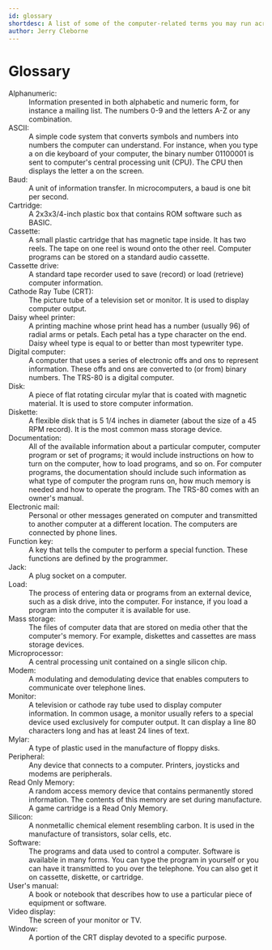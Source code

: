 ```yaml
---
id: glossary
shortdesc: A list of some of the computer-related terms you may run across while operating the TRS-80 computer.
author: Jerry Cleborne
---
```


# Glossary 

<dl>
<dt>Alphanumeric:</dt><dd>Information presented in both alphabetic and numeric form, for instance a mailing list. The numbers 0-9 and the letters A-Z or any combination.</dd> 

<dt>ASCII:</dt><dd>A simple code system that converts symbols and numbers into numbers the computer can understand. For instance, when you type a on die keyboard of your computer, the binary number 01100001 is sent to computer's central processing unit (CPU). The CPU then displays the letter a on the screen.</dd> 

<dt>Baud:</dt><dd>A unit of information transfer. In microcomputers, a baud is one bit per second.</dd> 

<dt>Cartridge:</dt><dd>A 2x3x3/4-inch plastic box that contains ROM software such as BASIC.</dd> 

<dt>Cassette:</dt><dd>A small plastic cartridge that has magnetic tape inside. It has two reels. The tape on one reel is wound onto the other reel. Computer programs can be stored on a standard audio cassette.</dd> 

<dt>Cassette drive:</dt><dd>A standard tape recorder used to save (record) or load (retrieve) computer information.</dd> 

<dt>Cathode Ray Tube (CRT):</dt><dd>The picture tube of a television set or monitor. It is used to display computer output.</dd> 

<dt>Daisy wheel printer:</dt><dd>A printing machine whose print head has a number (usually 96) of radial arms or petals. Each petal has a type character on the end. Daisy wheel type is equal to or better than most typewriter type.</dd> 

<dt>Digital computer:</dt><dd>A computer that uses a series of electronic offs and ons to represent information. These offs and ons are converted to (or from) binary numbers. The TRS-80 is a digital computer.</dd> 

<dt>Disk:</dt><dd>A piece of flat rotating circular mylar that is coated with magnetic material. It is used to store computer information.</dd> 

<dt>Diskette:</dt><dd>A flexible disk that is 5 1/4 inches in diameter (about the size of a 45 RPM record). It is the most common mass storage device.</dd> 

<dt>Documentation:</dt><dd>All of the available information about a particular computer, computer program or set of programs; it would include instructions on how to turn on the computer, how to load programs, and so on. For computer programs, the documentation should include such information as what type of computer the program runs on, how much memory is needed and how to operate the program. The TRS-80 comes with an owner's manual.</dd>  

<dt>Electronic mail:</dt><dd>Personal or other messages generated on computer and transmitted to another computer at a different location. The computers are connected by phone lines.</dd> 

<dt>Function key:</dt><dd>A key that tells the computer to perform a special function. These functions are defined by the programmer.</dd> 

<dt>Jack:</dt><dd>A plug socket on a computer.</dd> 

<dt>Load:</dt><dd>The process of entering data or programs from an external device, such as a disk drive, into the computer. For instance, if you load a program into the computer it is available for use.</dd> 

<dt>Mass storage:</dt><dd>The files of computer data that are stored on media other that the computer's memory. For example, diskettes and cassettes are mass storage devices.</dd> 

<dt>Microprocessor:</dt><dd>A central processing unit contained on a single silicon chip.</dd> 

<dt>Modem:</dt><dd>A modulating and demodulating device that enables computers to communicate over telephone lines.</dd> 

<dt>Monitor:</dt><dd>A television or cathode ray tube used to display computer information. In common usage, a monitor usually refers to a special device used exclusively for computer output. It can display a line 80 characters long and has at least 24 lines of text.</dd> 

<dt>Mylar:</dt><dd>A type of plastic used in the manufacture of floppy disks.</dd> 

<dt>Peripheral:</dt><dd>Any device that connects to a computer. Printers, joysticks and modems are peripherals.</dd> 

<dt>Read Only Memory:</dt><dd>A random access memory device that contains permanently stored information. The contents of this memory are set during manufacture. A game cartridge is a Read Only Memory.</dd> 

<dt>Silicon:</dt><dd>A nonmetallic chemical element resembling carbon. It is used in the manufacture of transistors, solar cells, etc.</dd> 

<dt>Software:</dt><dd>The programs and data used to control a computer. Software is available in many forms. You can type the program in yourself or you can have it transmitted to you over the telephone. You can also get it on cassette, diskette, or cartridge.</dd> 

<dt>User's manual:</dt><dd>A book or notebook that describes how to use a particular piece of equipment or software.</dd> 

<dt>Video display:</dt><dd>The screen of your monitor or TV.</dd>

<dt>Window:</dt><dd>A portion of the CRT display devoted to a specific purpose.</dd>
</dl>

<!-- Definitions derived from: Things To Do with your TRS-80 Model 100 Computer by Willis, Jerry; Miller, Merl; Maddux, Cleborne D. -->
<!-- Available from Archive.org at: https://archive.org/details/ThingsToDoWithYourTrs80Model100Computer -->